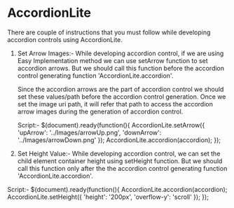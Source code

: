 AccordionLite
=============

There are couple of instructions that you must follow while developing accordion controls using AccordionLite. 

1) Set Arrow Images:- While developing accordion control, if we are using Easy Implementation method we can use setArrow       function to set accordion arrows. But we should call this function before the accordion control generating function         'AccordionLite.accordion'. 

   Since the accordion arrows are the part of accordion control we should set these values/path before the accordion control    generation. Once we set the image uri path, it will refer that path to access the accordion arrow images during the         generation of accordion control. 
 
   Script:-
    $(document).ready(function(){
       AccordionLite.setArrow({ 'upArrow': '../Images/arrowUp.png', 'downArrow': '../Images/arrowDown.png' });                     AccordionLite.accordion(accordion); 
    });

2) Set Height Value:- While developing accordion control, we can set the child element container height using setHeight        function. But we should call this function only after the the accordion control generating function                         'AccordionLite.accordion'.

  Script:-
  $(document).ready(function(){
      AccordionLite.accordion(accordion); 
      AccordionLite.setHeight({ 'height': '200px', 'overflow-y': 'scroll' }); 
  });
